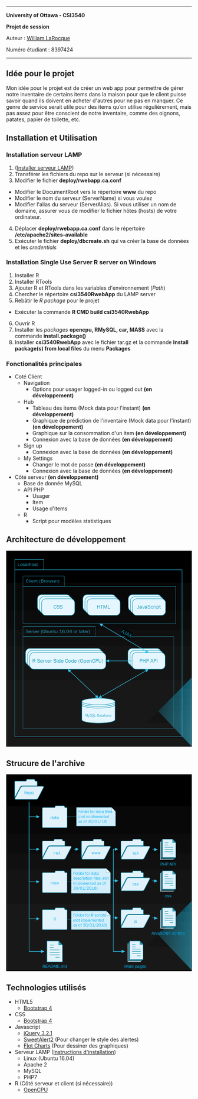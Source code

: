 *********************************************
**University of Ottawa - CSI3540**

**Projet de session**

Auteur : [William LaRocque](https://github.com/wlarok24)

Numéro étudiant : 8397424
*********************************************
## Idée pour le projet
Mon idée pour le projet est de créer un web app pour permettre de gérer notre inventaire de certains items dans la maison pour que le client puisse savoir quand ils doivent en acheter d'autres pour ne pas en manquer. Ce genre de service serait utile pour des items qu’on utilise régulièrement, mais pas assez pour être conscient de notre inventaire, comme des oignons, patates, papier de toilette, etc.

## Installation et Utilisation
### Installation serveur LAMP
1. ([Installer serveur LAMP](https://www.digitalocean.com/community/tutorials/how-to-install-linux-apache-mysql-php-lamp-stack-on-ubuntu-16-04))
2. Transférer les fichiers du repo sur le serveur (si nécessaire)
3. Modifier le fichier **deploy/rwebapp.ca.conf**
  * Modifier le DocumentRoot vers le répertoire **www** du repo
  * Modifier le nom du serveur (ServerName) si vous voulez
  * Modifier l'alias du serveur (ServerAlias). Si vous utiliser un nom de domaine, assurer vous de modifier le fichier hôtes (hosts) de votre ordinateur.
4. Déplacer **deploy/rwebapp.ca.conf** dans le répertoire **/etc/apache2/sites-available**
5. Exécuter le fichier **deploy/dbcreate.sh** qui va créer la base de données et les *credentials*

### Installation Single Use Server R server on Windows
1. Installer R
2. Installer RTools
3. Ajouter R et RTools dans les variables d'environnement (*Path*)
4. Chercher le répertoire **csi3540RwebApp** du LAMP server
5. Rebâtir le *R package* pour le projet
  * Exécuter la commande **R CMD build csi3540RwebApp**
6. Ouvrir R
7. Installer les *packages* **opencpu, RMySQL, car, MASS** avec la commande **install.package(<package name>)**
8. Installer **csi3540RwebApp** avec le fichier tar.gz et la commande **Install package(s) from local files** du menu **Packages**

### Fonctionalités principales
* Coté Client
  * Navigation
    * Options pour usager logged-in ou logged out **(en développement)**
  * Hub
    * Tableau des items (Mock data pour l'instant) **(en développement)**
    * Graphique de prédiction de l'inventaire (Mock data pour l'instant) **(en développement)**
    * Graphique sur la consommation d'un item **(en développement)**
    * Connexion avec la base de données **(en développement)**
  * Sign up
    * Connexion avec la base de données **(en développement)**
  * My Settings
    * Changer le mot de passe **(en développement)**
    * Connexion avec la base de données **(en développement)**
* Côté serveur **(en développement)**
  * Base de donnée MySQL
  * API PHP
    * Usager
    * Item
    * Usage d'items
  * R
    * Script pour modèles statistiques

## Architecture de développement
![Alt text](/docs/DevArchitecture.png "Architecture de développement")

## Strucure de l'archive
![Alt text](/docs/RepoHierarchy.png "Strucure de l'archive")

## Technologies utilisés
* HTML5
  * [Bootstrap 4](https://getbootstrap.com/)
* CSS
  * [Bootstrap 4](https://getbootstrap.com/)
* Javascript
  * [jQuery 3.2.1](https://jquery.com/)
  * [SweetAlert2](https://sweetalert2.github.io/) (Pour changer le style des alertes)
  * [Flot Charts](www.flotcharts.org/) (Pour dessiner des graphiques)
* Serveur LAMP ([Instructions d'installation](https://www.digitalocean.com/community/tutorials/how-to-install-linux-apache-mysql-php-lamp-stack-on-ubuntu-16-04))
  * Linux (Ubuntu 16.04)
  * Apache 2
  * MySQL
  * PHP7
* R (Côté serveur et client (si nécessaire))
  * [OpenCPU](https://www.opencpu.org/)
